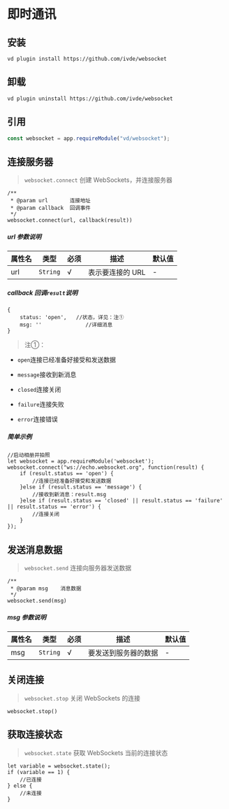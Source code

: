 # 即时通讯

## 安装

```shell script
vd plugin install https://github.com/ivde/websocket
```

## 卸载

```shell script
vd plugin uninstall https://github.com/ivde/websocket
```

## 引用

```js
const websocket = app.requireModule("vd/websocket");
```

## 连接服务器

> `websocket.connect` 创建 WebSockets，并连接服务器

```
/**
 * @param url       连接地址
 * @param callback  回调事件
 */
websocket.connect(url, callback(result))

```

##### url 参数说明

| 属性名 | 类型 | 必须 | 描述 | 默认值 |
| --- | --- | --- | --- | --- |
| url | `String` | √ | 表示要连接的 URL | - |

##### callback 回调`result`说明

```
{
    status: 'open',   //状态，详见：注①
    msg: ''              //详细消息
}

```

> 注①：

*   `open`连接已经准备好接受和发送数据

*   `message`接收到新消息

*   `closed`连接关闭

*   `failure`连接失败

*   `error`连接错误

##### 简单示例

```
//启动相册并拍照  
let websocket = app.requireModule('websocket');
websocket.connect("ws://echo.websocket.org", function(result) {
    if (result.status == 'open') {
        //连接已经准备好接受和发送数据
    }else if (result.status == 'message') {
        //接收到新消息：result.msg
    }else if (result.status == 'closed' || result.status == 'failure' || result.status == 'error') {
        //连接关闭
    }
});

```

## 发送消息数据

> `websocket.send` 连接向服务器发送数据

```
/**
 * @param msg    消息数据
 */
websocket.send(msg)

```

##### msg 参数说明

| 属性名 | 类型 | 必须 | 描述 | 默认值 |
| --- | --- | --- | --- | --- |
| msg | `String` | √ | 要发送到服务器的数据 | - |

## 关闭连接

> `websocket.stop` 关闭 WebSockets 的连接

```
websocket.stop()

```

## 获取连接状态

> `websocket.state` 获取 WebSockets 当前的连接状态

```
let variable = websocket.state();
if (variable == 1) {
    //已连接
} else {
    //未连接
}
```
